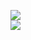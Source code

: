 [![](https://img.shields.io/badge/Made%20With-Github%20Spray-lightgrey.svg?style=for-the-badge&logo=github)](https://github.com/Annihil/github-spray#5514)  
[![](https://i.imgur.com/2DrTn0Z.gif)](https://github.com/Annihil/github-spray)
